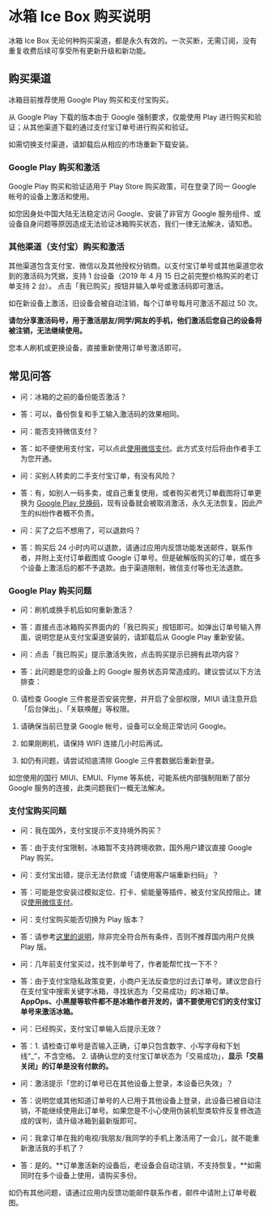 <script src="/main.js?raw=true"></script>

# 冰箱 Ice Box 购买说明

冰箱 Ice Box 无论何种购买渠道，都是永久有效的。一次买断，无需订阅，没有重复收费后续可享受所有更新升级和新功能。

## 购买渠道

冰箱目前推荐使用 Google Play 购买和支付宝购买。

从 Google Play 下载的版本由于 Google 强制要求，仅能使用 Play 进行购买和验证；从其他渠道下载的通过支付宝订单号进行购买和验证。

如需切换支付渠道，请卸载后从相应的市场重新下载安装。

### Google Play 购买和激活

Google Play 购买和验证适用于 Play Store 购买政策，可在登录了同一 Google 帐号的设备上激活和使用。

如您因身处中国大陆无法稳定访问 Google、安装了非官方 Google 服务组件、或设备自身问题等原因造成无法验证冰箱购买状态，我们一律无法解决，请知悉。

### 其他渠道（支付宝）购买和激活

其他渠道包含支付宝、微信以及其他授权分销商。以支付宝订单号或其他渠道您收到的激活码为凭据，支持 1 台设备（2019 年 4 月 15 日之前完整价格购买的老订单支持 2 台）。
点击「我已购买」按钮并输入单号或激活码即可激活。

如在新设备上激活，旧设备会被自动注销，每个订单号每月可激活不超过 50 次。

**请勿分享激活码号，用于激活朋友/同学/网友的手机，他们激活后您自己的设备将被注销，无法继续使用。**

您本人刷机或更换设备，直接重新使用订单号激活即可。


## 常见问答

- 问：冰箱的之前的备份能否激活？
- 答：可以，备份恢复和手工输入激活码的效果相同。

- 问：能否支持微信支付？
- 答：如不便使用支付宝，可以点此[使用微信支付](https://iceboxdoc.catchingnow.com/%E5%85%B6%E4%BB%96%E6%94%AF%E4%BB%98%E6%96%B9%E5%BC%8F)。此方式支付后将由作者手工为您开通。

- 问：买别人转卖的二手支付宝订单，有没有风险？
- 答：有，如别人一码多卖，或自己重复使用，或者购买者凭订单截图将订单更换为 [Google Play 兑换码](https://iceboxdoc.catchingnow.com/%E6%94%AF%E4%BB%98%E5%AE%9D%E5%85%91%E6%8D%A2%20Play%20%E5%85%91%E6%8D%A2%E7%A0%81)，现有设备就会被取消激活，永久无法恢复。因此产生的纠纷作者概不负责。

- 问：买了之后不想用了，可以退款吗？
- 答：购买后 24 小时内可以退款，请通过应用内反馈功能发送邮件，联系作者，并附上支付订单截图或 Google 订单号。但是破解版购买的订单，或在多个设备上激活后的都不予退款。由于渠道限制，微信支付等也无法退款。

### Google Play 购买问题

- 问：刷机或换手机后如何重新激活？
- 答：直接点击冰箱购买界面内的「我已购买」按钮即可。如弹出订单号输入界面，说明您是从支付宝渠道安装的，请卸载后从 Google Play 重新安装。

- 问：点击「我已购买」提示激活失败，点击购买提示已拥有此项内容？
- 答：此问题是您的设备上的 Google 服务状态异常造成的。建议尝试以下方法排查：

0. 请检查 Google 三件套是否安装完整，并开启了全部权限，MIUI 请注意开启「后台弹出」、「关联唤醒」等权限。

1. 请确保当前已登录 Google 帐号，设备可以全局正常访问 Google。

2. 如果刚刷机，请保持 WIFI 连接几小时后再试。

3. 如仍有问题，请尝试彻底清除 Google 三件套数据后重新登录。

如您使用的国行 MIUI、EMUI、Flyme 等系统，可能系统内部强制阻断了部分 Google 服务的连接，此类问题我们一概无法解决。

### 支付宝购买问题

- 问：我在国外，支付宝提示不支持境外购买？
- 答：由于支付宝限制，冰箱暂不支持跨境收款，国外用户建议直接 Google Play 购买。

- 问：支付宝出错，提示无法付款或「请使用客户端重新扫码」？
- 答：可能是您安装过模拟定位、打卡、偷能量等插件，被支付宝风控阻止。建议[使用微信支付](https://iceboxdoc.catchingnow.com/%E5%85%B6%E4%BB%96%E6%94%AF%E4%BB%98%E6%96%B9%E5%BC%8F)。

- 问：支付宝购买能否切换为 Play 版本？
- 答：请参考[这里的说明](https://iceboxdoc.catchingnow.com/%E6%94%AF%E4%BB%98%E5%AE%9D%E5%85%91%E6%8D%A2%20Play%20%E5%85%91%E6%8D%A2%E7%A0%81)，除非完全符合所有条件，否则不推荐国内用户兑换 Play 版。

- 问：几年前支付宝买过，找不到单号了，作者能帮忙找一下不？
- 答：由于支付宝隐私政策变更，小商户无法反查您的过去订单号。建议您自行在支付宝中搜索关键字冰箱，寻找状态为「交易成功」的冰箱订单。**AppOps、小黑屋等软件都不是冰箱作者开发的，请不要使用它们的支付宝订单号来激活冰箱。**

- 问：已经购买，支付宝订单输入后提示无效？
- 答：1. 请检查订单号是否输入正确，订单只包含数字、小写字母和下划线“_”，不含空格。 2. 请确认您的支付宝订单状态为「交易成功」，**显示「交易关闭」的订单是没有付款的。**

- 问：激活提示「您的订单号已在其他设备上登录，本设备已失效」？
- 答：说明您或其他知道订单号的人已用于其他设备上登录，此设备已被自动注销，不能继续使用此订单号。如果您是不小心使用伪装机型类软件反复修改造成的误判，请升级冰箱到最新版即可。

- 问：我拿订单在我的电视/我朋友/我同学的手机上激活用了一会儿，就不能重新激活我的手机了？
- 答：是的。**订单激活新的设备后，老设备会自动注销，不支持恢复。**如需同时在多个设备上使用，请购买多份。


如仍有其他问题，请通过应用内反馈功能邮件联系作者，邮件中请附上订单号截图。

